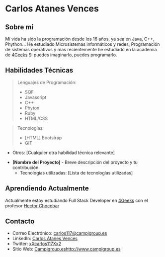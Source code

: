 # Carlos Atanes Vences

## Sobre mí
Mi vida ha sido la programación desde los 16 años, ya sea en Java, C++, Phython...
He estudiado Microsistemas informáticos y redes, Programación de sistemas operativos y mas recientemente he estudiado en la academia de [4Geeks](https://4geeks.com)
Si puedes imaginarlo, puedes programarlo.

## Habilidades Técnicas
> Lenguajes de Programación:
> - SQF
> - Javascript
> - C++
> - Phyton
> - Ruby
> - HTML/CSS

> Tecnologías:
> - [HTML] Bootstrap
> - GIT
- Otros: [Cualquier otra habilidad técnica relevante]

<!--- ## Experiencia
- [Nombre de la Empresa / Proyecto] - [Breve descripción de tus responsabilidades y logros]
- [Nombre de la Empresa / Proyecto] - [Breve descripción de tus responsabilidades y logros]
--->
<!---
## Proyectos Destacados
- **[Nombre del Proyecto]** - Breve descripción del proyecto y tu contribución.
  - Tecnologías utilizadas: [Lista de tecnologías utilizadas]
--->
- **[Nombre del Proyecto]** - Breve descripción del proyecto y tu contribución.
  - Tecnologías utilizadas: [Lista de tecnologías utilizadas]
<!---
## Contribuciones Open Source
Mencionar cualquier contribución significativa que hayas hecho a proyectos de código abierto.

## Blog y Recursos
Escribo ocasionalmente en mi [blog](enlace al blog) sobre [temas específicos]. También, comparto recursos útiles y proyectos interesantes en [otra plataforma] o [redes sociales].
--->
## Aprendiendo Actualmente
Actualmente estoy estudiando Full Stack Developer en [4Geeks](https://4geeks.com) con el profesor [Hector Chocobar](https://github.com/hchocobar)

## Contacto
- Correo Electrónico: [carlos117@campigroup.es](carlos117@campigroup.es)
- LinkedIn: [Carlos Atanes Vences](https://www.linkedin.com/in/xxcarlos117xx2/)
- Twitter: [xXcarlos117Xx2](https://twitter.com)
- Sitio Web: [Campigroup.es](http://www.campigroup.es)http://www.campigroup.es

